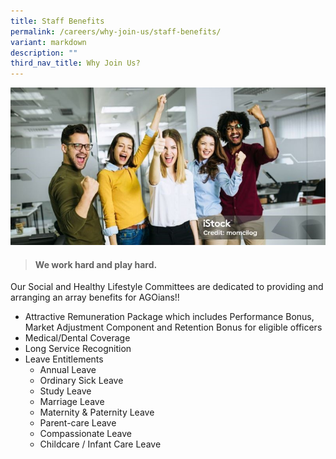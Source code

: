 ```yaml
---
title: Staff Benefits
permalink: /careers/why-join-us/staff-benefits/
variant: markdown
description: ""
third_nav_title: Why Join Us?
---
```

![Staff benefits](/images/istockphoto_1202606681_1024x1024_800x400.jpg)
> #### **We work hard and play hard.** 

Our Social and Healthy Lifestyle Committees are dedicated to providing and arranging an array benefits for AGOians!!

*   Attractive Remuneration Package which includes Performance Bonus, Market Adjustment Component and Retention Bonus for eligible officers
*   Medical/Dental Coverage
*   Long Service Recognition
*   Leave Entitlements
    *   Annual Leave
    *   Ordinary Sick Leave
    *   Study Leave
    *   Marriage Leave
    *   Maternity & Paternity Leave
    *   Parent-care Leave
    *   Compassionate Leave
    *   Childcare / Infant Care Leave